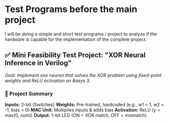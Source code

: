 # Test Programs before the main project
I will be doing a simple and short test programs / project to analyze if the hardware is capable for the implementation of the complete project.
<br>
## ✅ Mini Feasibility Test Project: "XOR Neural Inference in Verilog"
*Goal: Implement one neuron that solves the XOR problem using fixed-point weights and ReLU activation on Basys 3*.
<br>
### 🔧 Project Summary
**Inputs:** 2-bit (Switches)
**Weights:** Pre-trained, hardcoded (e.g., w1 = 1, w2 = -1, bias = 0)
**MAC Unit:** Multiplies inputs & adds bias
**Activation:** ReLU (y = max(0, sum))
**Output:** 1-bit LED (ON = XOR match, OFF = mismatch)
